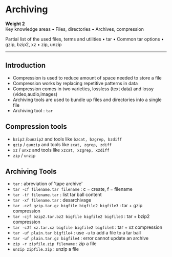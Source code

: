 # Archiving

**Weight 2**\
Key knowledge areas
• Files, directories
• Archives, compression

Partial list of the used files, terms and utilities
• tar
• Common tar options
• gzip, bzip2, xz
• zip, unzip

---

## Introduction

- Compression is used to reduce amount of space needed to store a file
- Compression works by replacing repetitive patterns in data
- Compression comes in two varieties, lossless (text data) and lossy (video,audio,images)
- Archiving tools are used to bundle up files and directories into a single file
- Archiving tool : `tar`

## Compression tools

- `bzip2` /`bunzip2` and tools like `bzcat, bzgrep, bzdiff`
- `gzip` / `gunzip` and tools like `zcat, zgrep, zdiff`
- `xz` / `unxz` and tools like `xzcat, xzgrep, xzdiff`
- `zip` / `unzip`

## Archiving Tools

- `tar` : abreviation of 'tape archive'
- `tar -cf filename.tar filename` : c = create, f = filename
- `tar -tf filename.tar` : list tar ball content
- `tar -xf filename.tar` : desarchivage
- `tar -czf gzip.tar.gz bigfile bigfile2 bigfile3` : tar + gzip compression
- `tar -cjf bzip2.tar.bz2 bigfile bigfile2 bigfile3` : tar + bzip2 compression
- `tar -cJf xz.tar.xz bigfile bigfile2 bigfile3` : tar + xz compression
- `tar -uf plain.tar bigfile4` : use `-u` to add a file to a tar ball
- `tar -uf plain.tar.gz bigfile4` : error cannot update an archive
- `zip -r zipfile.zip filename` : zip a file
- `unzip zipfile.zip` : unzip a file
